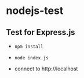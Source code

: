 # nodejs-test
## Test for Express.js

- ```npm install```

- ```node index.js```

- connect to http://localhost